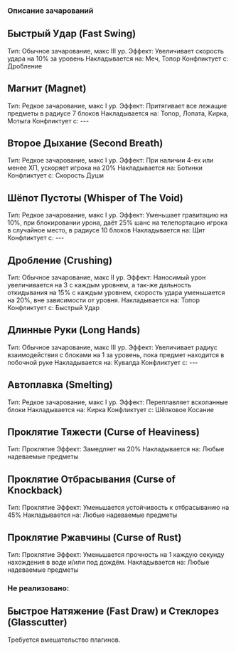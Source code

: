### Описание зачарований
## Быстрый Удар (Fast Swing)
Тип: Обычное зачарование, макс III ур.
Эффект: Увеличивает скорость удара на 10% за уровень
Накладывается на: Меч, Топор
Конфликтует с: Дробление
## Магнит (Magnet)
Тип: Редкое зачарование, макс I ур. 
Эффект: Притягивает все лежащие предметы в радиусе 7 блоков
Накладывается на: Топор, Лопата, Кирка, Мотыга
Конфликтует с: ---
## Второе Дыхание (Second Breath)
Тип: Редкое зачарование, макс I ур. 
Эффект: При наличии 4-ех или менее ХП, ускоряет игрока на 20%
Накладывается на: Ботинки
Конфликтует с: Скорость Души
## Шёпот Пустоты (Whisper of The Void)
Тип: Редкое зачарование, макс I ур. 
Эффект: Уменьшает гравитацию на 10%, при блокировании урона, даёт 25% шанс на телепортацию игрока в случайное место, в радиусе 10 блоков
Накладывается на: Щит
Конфликтует с: ---
## Дробление (Crushing)
Тип: Обычное зачарование, макс II ур. 
Эффект: Наносимый урон увеличивается на 3 с каждым уровнем, а так-же дальность откидывания на 15% с каждым уровнем, скорость удара уменьшается на 20%, вне зависимости от уровня.
Накладывается на: Топор
Конфликтует с: Быстрый Удар
## Длинные Руки (Long Hands)
Тип: Обычное зачарование, макс III ур. 
Эффект: Увеличивает радиус взаимодействия с блоками на 1 за уровень, пока предмет находится в побочной руке
Накладывается на: Кувалда
Конфликтует с: ---
## Автоплавка (Smelting)
Тип: Редкое зачарование, макс I ур. 
Эффект: Переплавляет вскопанные блоки
Накладывается на: Кирка
Конфликтует с: Шёлковое Косание

## Проклятие Тяжести (Curse of Heaviness)
Тип: Проклятие
Эффект: Замедляет на 20%
Накладывается на: Любые надеваемые предметы
## Проклятие Отбрасывания (Curse of Knockback)
Тип: Проклятие
Эффект: Уменьшается устойчивость к отбрасыванию на 45%
Накладывается на: Любые надеваемые предметы
## Проклятие Ржавчины (Curse of Rust)
Тип: Проклятие
Эффект: Уменьшается прочность на 1 каждую секунду нахождения в воде и/или под дождём.
Накладывается на: Любые надеваемые предметы

### Не реализовано:
## Быстрое Натяжение (Fast Draw) и Стеклорез (Glasscutter)
Требуется вмешательство плагинов.
